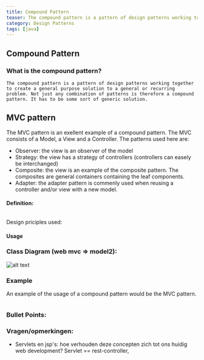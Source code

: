 ```yaml
---
title: Compound Pattern
teaser: The compound pattern is a pattern of design patterns working together to create a general purpose solution to a general or recurring problem. Not just any combination of patterns is therefore a compound pattern. It has to be some sort of generic solution.
category: Design Patterns
tags: [java]
---
```


## Compound Pattern

### What is the compound pattern?

```
The compound pattern is a pattern of design patterns working together to create a general purpose solution to a general or recurring problem. Not just any combination of patterns is therefore a compound pattern. It has to be some sort of generic solution.
```

## MVC pattern

The MVC pattern is an exellent example of a compound pattern. The MVC consists of a Model, a View and a Controller.
The patterns used here are:

- Observer: the view is an observer of the model
- Strategy: the view has a strategy of controllers (controllers can easely be interchanged)
- Composite: the view is an example of the composite pattern. The composites are general containers containing the leaf components.
- Adapter: the adapter pattern is commenly used when reusing a controller and/or view with a new model.

#### Definition:

```

```

Design priciples used:

#### Usage

### Class Diagram (web mvc => model2):

![alt text](./webMvc.jpeg "Mvc for the web")

### Example

An example of the usage of a compound pattern would be the MVC pattern.

```java

```

### Bullet Points:

### Vragen/opmerkingen:

- Servlets en jsp's: hoe verhouden deze concepten zich tot ons huidig web development? Servlet == rest-controller,
